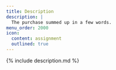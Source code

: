 ```yaml
---
title: Description
description: |
  The purchase summed up in a few words.
menu_order: 2000
icon:
  content: assignment
  outlined: true
---
```


{% include description.md %}
